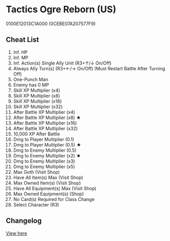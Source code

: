 # Tactics Ogre Reborn (US)
0100E12013C1A000 (0CEBE07A207577F9)

## Cheat List
1. Inf. HP
1. Inf. MP
1. Inf. Action(s) Single Ally Unit (R3+↑/↓ On/Off)
1. Always Ally Turn(s) (R3+←/→ On/Off) (Must Restart Battle After Turning Off)
1. One-Punch Man
1. Enemy has 0 MP
1. Skill XP Multiplier (x4)
1. Skill XP Multiplier (x8)
1. Skill XP Multiplier (x16)
1. Skill XP Multiplier (x32)
1. After Battle XP Multiplier (x4)
1. After Battle XP Multiplier (x8) ★
1. After Battle XP Multiplier (x16)
1. After Battle XP Multiplier (x32)
1. 10,000 XP After Battle
1. Dmg to Player Multiplier (0.1)
1. Dmg to Player Multiplier (0.5) ★
1. Dmg to Enemy Multiplier (0.5)
1. Dmg to Enemy Multiplier (x2) ★
1. Dmg to Enemy Multiplier (x3)
1. Dmg to Enemy Multiplier (x5)
1. Max Goth (Visit Shop)
1. Have All Item(s) Max (Visit Shop)
1. Max Owned Item(s) (Visit Shop)
1. Have All Equipment(s) Max (Visit Shop)
1. Max Owned Equipment(s) (Shop)
1. No Card(s) Required for Class Change
1. Select Character (R3)

## Changelog
[View here](./CHANGELOG.md)